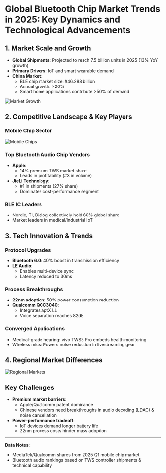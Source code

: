 # Global Bluetooth Chip Market Trends in 2025: Key Dynamics and Technological Advancements

## 1. Market Scale and Growth
- **Global Shipments**: Projected to reach 7.5 billion units in 2025 (13% YoY growth)
- **Primary Drivers**: IoT and smart wearable demand
- **China Market**: 
  - BLE chip market size: ¥46.288 billion 
  - Annual growth: >20%
  - Smart home applications contribute >50% of demand

![Market Growth](https://github.com/blevoice/pic/blob/0b4228aa13fece4702adaba6c975aa64617d2bfa/062901.png)

## 2. Competitive Landscape & Key Players

### Mobile Chip Sector
![Mobile Chips](https://github.com/blevoice/pic/blob/0b4228aa13fece4702adaba6c975aa64617d2bfa/062902.png)

### Top Bluetooth Audio Chip Vendors
- **Apple**: 
  - 14% premium TWS market share
  - Leads in profitability (#3 in volume)
- **JieLi Technology**: 
  - #1 in shipments (27% share)
  - Dominates cost-performance segment

### BLE IC Leaders
- Nordic, TI, Dialog collectively hold 60% global share
- Market leaders in medical/industrial IoT

## 3. Tech Innovation & Trends

### Protocol Upgrades
- **Bluetooth 6.0**: 40% boost in transmission efficiency
- **LE Audio**: 
  - Enables multi-device sync
  - Latency reduced to 30ms

### Process Breakthroughs
- **22nm adoption**: 50% power consumption reduction
- **Qualcomm QCC3040**: 
  - Integrates aptX LL
  - Voice separation reaches 82dB

### Converged Applications
- Medical-grade hearing: vivo TWS3 Pro embeds health monitoring
- Wireless mics: Powers noise reduction in livestreaming gear

## 4. Regional Market Differences
![Regional Markets](https://github.com/blevoice/pic/blob/0b4228aa13fece4702adaba6c975aa64617d2bfa/062903.png)

## Key Challenges
- **Premium market barriers**: 
  - Apple/Qualcomm patent dominance
  - Chinese vendors need breakthroughs in audio decoding (LDAC) & noise cancellation
- **Power-performance tradeoff**: 
  - IoT devices demand longer battery life
  - 22nm process costs hinder mass adoption

---

**Data Notes**:
- MediaTek/Qualcomm shares from 2025 Q1 mobile chip market
- Bluetooth audio rankings based on TWS controller shipments & technical capability